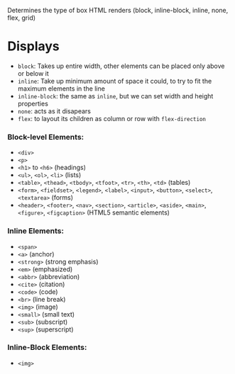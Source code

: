 Determines the type of box HTML renders (block, inline-block, inline, none, flex, grid)

# Displays
- `block`: Takes up entire width, other elements can be placed only above or below it
- `inline`: Take up minimum amount of space it could, to try to fit the maximum elements in the line
- `inline-block`: the same as `inline`, but we can set width and height properties
- `none`: acts as it disapears
- `flex`: to layout its children as column or row with `flex-direction`

### Block-level Elements:
- `<div>`
- `<p>`
- `<h1>` to `<h6>` (headings)
- `<ul>`, `<ol>`, `<li>` (lists)
- `<table>`, `<thead>`, `<tbody>`, `<tfoot>`, `<tr>`, `<th>`, `<td>` (tables)
- `<form>`, `<fieldset>`, `<legend>`, `<label>`, `<input>`, `<button>`, `<select>`, `<textarea>` (forms)
- `<header>`, `<footer>`, `<nav>`, `<section>`, `<article>`, `<aside>`, `<main>`, `<figure>`, `<figcaption>` (HTML5 semantic elements)

### Inline Elements:
- `<span>`
- `<a>` (anchor)
- `<strong>` (strong emphasis)
- `<em>` (emphasized)
- `<abbr>` (abbreviation)
- `<cite>` (citation)
- `<code>` (code)
- `<br>` (line break)
- `<img>` (image)
- `<small>` (small text)
- `<sub>` (subscript)
- `<sup>` (superscript)

### Inline-Block Elements:
- `<img>`
